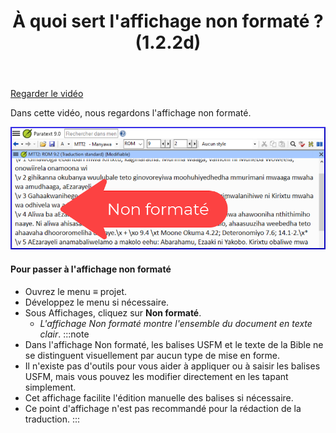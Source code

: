 ﻿---
title: À quoi sert l'affichage non formaté ? (1.2.2d)
---
[Regarder le vidéo](https://vimeo.com/464585929)

Dans cette vidéo, nous regardons l'affichage non formaté.

![](../media/41c16f71656dad10f10d03e0ae20c378.png)

#### Pour passer à l'affichage non formaté

-   Ouvrez le menu **≡** projet.
-   Développez le menu si nécessaire.
-   Sous Affichages, cliquez sur **Non formaté**.
    -  *L'affichage Non formaté montre l'ensemble du document en texte clair*.
:::note
-   Dans l'affichage Non formaté, les balises USFM et le texte de la Bible ne se distinguent visuellement par aucun type de mise en forme.
-   Il n'existe pas d'outils pour vous aider à appliquer ou à saisir les balises USFM, mais vous pouvez les modifier directement en les tapant simplement.
-   Cet affichage facilite l'édition manuelle des balises si nécessaire.
-   Ce point d'affichage n'est pas recommandé pour la rédaction de la traduction.
:::
